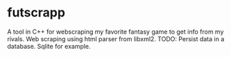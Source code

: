 # futscrapp
A tool in C++ for webscraping my favorite fantasy game to get info from my rivals.
Web scraping using html parser from libxml2.
TODO: Persist data in a database. Sqlite for example.
